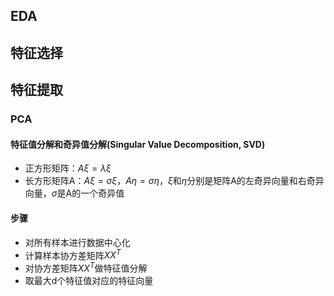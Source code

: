 
## EDA

## 特征选择

## 特征提取
### PCA

#### 特征值分解和奇异值分解(Singular Value Decomposition, SVD)
- 正方形矩阵：$A\xi=\lambda\xi$
- 长方形矩阵A：$A\xi=\sigma\xi$，$A\eta=\sigma\eta$，$\xi$和$\eta$分别是矩阵A的左奇异向量和右奇异向量，$\sigma$是A的一个奇异值

#### 步骤

- 对所有样本进行数据中心化
- 计算样本协方差矩阵$XX^T$
- 对协方差矩阵$XX^T$做特征值分解
- 取最大d个特征值对应的特征向量
